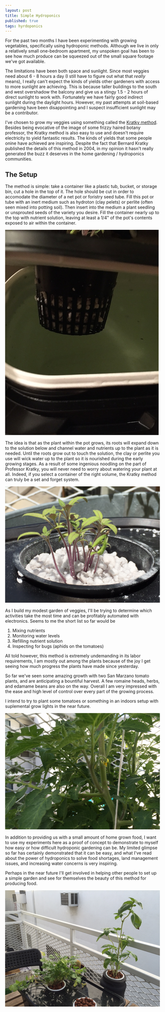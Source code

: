 ```yaml
---
layout: post
title: Simple Hydroponics
published: true
tags: hyrdoponics
---
```

For the past two months I have been experimenting with growing vegetables, specifically using hydroponic methods. Although we live in only a relatively small one-bedroom apartment, my unspoken goal has been to see how much produce can be squeezed out of the small square footage we've got available. 

The limitations have been both space and sunlight. Since most veggies need about 6 - 8 hours a day (I still have to figure out what that *really* means), I really can't expect the kinds of yields other gardeners with access to more sunlight are achieving. This is because taller buildings to the south and west overshadow the balcony and give us a stingy 1.5 - 2 hours of direct sunlight to work with. Fortunately we have fairly good indirect sunlight during the daylight hours. However, my past attempts at soil-based gardening have been disappointing and I suspect insufficient sunlight may be a contributor.

I've chosen to grow my veggies using something called the [Kratky method](http://foodrising.org/PDF/Three-Non-Circulating-Hydroponic-Methods-Growing-Lettuce.pdf). Besides being evocative of the image of some frizzy haired botany professor, the Kratky method is also easy to use and doesn't require electricity to yield fantastic results. The kinds of yields that some people onine have achieved are inspiring. Despite the fact that Bernard  Kratky published the details of this method in 2004, in my opinion it hasn't really generated the buzz it deserves in the home gardening / hydroponics communities.

## The Setup

The method is simple: take a container like a plastic tub, bucket, or storage bin, cut a hole in the top of it. The hole should be cut in order to accomodate the diameter of a net pot or foristry seed tube. Fill this pot or tube with an inert medium such as hydroton (clay pelets) or perlite (often seen mixed into potting soil). Then insert into the medium a plant seedling or unsprouted seeds of the variety you desire. Fill the container nearly up to the top with nutrient solution, leaving at least a 1/4" of the pot's contents exposed to air within the container.

![A look at the setup](/images/hydro-1/net-pot.jpeg)

The idea is that as the plant within the pot grows, its roots will expand down to the solution below and channel water and nutrients up to the plant as it is needed. Until the roots grow out to touch the solution, the clay or perlite you use will wick water up to the plant so it is nourished during the early growing stages. As a result of some ingenious noodling on the part of Professor Kratky, you will never need to worry about watering your plant at all. Indeed, if you select a container of the right volume, the Kratky method can truly be a set and forget system.

![hydroponic San Marzano seedlings](/images/hydro-1/IMG_0317.JPG)

As I build my modest garden of veggies, I'll be trying to determine which activities take the most time and can be profitably automated with electronics. Seems to me the short list so far would be

1. Mixing nutrients
2. Monitoring water levels
3. Refilling nutrient solution
4. Inspecting for bugs (aphids on the tomatoes)

All told however, this method is extremely undemanding in its labor requirements, I am mostly out among the plants because of the joy I get seeing how much progress the plants have made since yesterday.

So far we've seen some amazing growth with two San Marzano tomato plants, and are anticipating a bountiful harvest. A few romaine heads, herbs, and edamame beans are also on the way. Overall I am very impressed with the ease and high level of control over every part of the growing process.

I intend to try to plant some tomatoes or something in an indoors setup with suplemental grow lights in the near future.

![Some tomato blossoms](/images/hydro-1/IMG_0542.JPG)

In addition to providing us with a small amount of home grown food, I want to use my experiments here as a proof of concept to demonstrate to myself how easy or how difficult hydroponic gardening can be. My limited glimpse so far has certainly demonstrated that it can be easy, and what I've read about the power of hydroponics to solve food shortages, land management issues, and increasing water concerns is very inspiring. 

Perhaps in the near future I'll get involved in helping other people to set up a simple garden and see for themselves the beauty of this method for producing food.

![Basil and cilantro](/images/hydro-1/IMG_0530.JPG)
